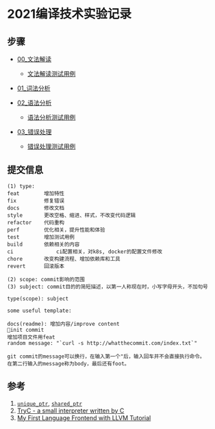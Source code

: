 # 2021编译技术实验记录

## 步骤

- [00\_文法解读][00_文法解读]
    - [文法解读测试用例][文法解读测试用例]

- [01\_词法分析][01_词法分析]

- [02\_语法分析][02_语法分析]
    - [语法分析测试用例][语法分析测试用例]

- [03\_错误处理][03_错误处理]
    - [错误处理测试用例][错误处理测试用例] 


## 提交信息

```
(1) type:
feat		增加特性
fix	        修复错误
docs		修改文档
style		更改空格、缩进、样式，不改变代码逻辑
refactor	代码重构
perf		优化相关，提升性能和体验
test		增加测试用例
build		依赖相关的内容
ci              ci配置相关，对k8s, docker的配置文件修改
chore		改变构建流程、增加依赖库和工具
revert		回滚版本

(2) scope: commit影响的范围
(3) subject: commit目的的简短描述，以第一人称现在时，小写字母开头，不加句号

type(scope): subject

some useful template:

docs(readme): 增加内容/improve content
🎉init commit
增加项目文件用feat
random message: "`curl -s http://whatthecommit.com/index.txt`"

git commit的message可以换行，在输入第一个"后，输入回车并不会直接执行命令。
在第二行输入的message称为body，最后还有foot。
```

## 参考

1. [`unique_ptr`][unique_ptr], [`shared_ptr`][share_ptr]
2. [TryC - a small interpreter written by C][tryC - a small interpreter written by C]
3. [My First Language Frontend with LLVM Tutorial][My First Language Frontend with LLVM Tutorial]





[share_ptr]: http://www.cplusplus.com/reference/memory/shared_ptr/ "share_ptr"
[00_文法解读]: https://github.com/imingx/Compiler/tree/00_%E6%96%87%E6%B3%95%E8%A7%A3%E8%AF%BB "00_文法解读"
[01_词法分析]: https://github.com/imingx/Compiler/tree/01_Lexer	"01_词法分析"
[02_语法分析]: https://github.com/imingx/Compiler/tree/02_Parser  "02_语法分析"
[文法解读测试用例]: https://github.com/imingx/Compiler/tree/00_%E6%96%87%E6%B3%95%E8%A7%A3%E8%AF%BB_testFile "文法解读测试用例"
[语法分析测试用例]: https://github.com/imingx/Compiler/tree/02_Parser_testFile "语法分析测试用例"
[03_错误处理]: https://github.com/imingx/Compiler/tree/03_ErrorHandler "03_错误处理"
[错误处理测试用例]: https://github.com/imingx/Compiler/tree/03_ErrorHandler_testFile "错误处理测试用例"
[unique_ptr]: https://blog.csdn.net/shaosunrise/article/details/85158249 "unique_ptr"
[My First Language Frontend with LLVM Tutorial]: https://llvm.org/docs/tutorial/MyFirstLanguageFrontend/index.html "My First Language Frontend with LLVM Tutorial"
[tryC - a small interpreter written by C]: https://github.com/imingx/tryC "tryC - a small interpreter written by C"
